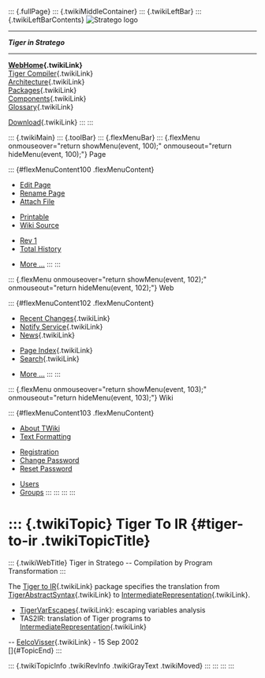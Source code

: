::: {.fullPage}
::: {.twikiMiddleContainer}
::: {.twikiLeftBar}
::: {.twikiLeftBarContents}
![Stratego
logo](../pub/Stratego/StrategoLogo/StrategoLogoTextlessWhite-100px.png)

------------------------------------------------------------------------

***Tiger in Stratego***

------------------------------------------------------------------------

**[WebHome](WebHome){.twikiLink}**\
[Tiger Compiler](TigerCompiler){.twikiLink}\
[Architecture](CompilerArchitecture){.twikiLink}\
[Packages](CompilerPackages){.twikiLink}\
[Components](CompilerComponent){.twikiLink}\
[Glossary](WebGlossary){.twikiLink}

[Download](DownloadAndInstallation){.twikiLink}
:::
:::

::: {.twikiMain}
::: {.toolBar}
::: {.flexMenuBar}
::: {.flexMenu onmouseover="return showMenu(event, 100);" onmouseout="return hideMenu(event, 100);"}
Page

::: {#flexMenuContent100 .flexMenuContent}
-   [Edit
    Page](http://www.program-transformation.org/edit/Tiger/TigerToIR?t=1536826649)
-   [Rename
    Page](http://www.program-transformation.org/rename/Tiger/TigerToIR)
-   [Attach
    File](http://www.program-transformation.org/attach/Tiger/TigerToIR)

<!-- -->

-   [Printable](http://www.program-transformation.org/view/Tiger/TigerToIR?skin=print.pattern)
-   [Wiki
    Source](http://www.program-transformation.org/view/Tiger/TigerToIR?skin=text&raw=on&contenttype=text/plain)

<!-- -->

-   [Rev
    1](http://www.program-transformation.org/view/Tiger/TigerToIR?rev=1.1)
-   [Total
    History](http://www.program-transformation.org/rdiff/Tiger/TigerToIR)

<!-- -->

-   [More
    \...](http://www.program-transformation.org/oops/Tiger/TigerToIR?template=oopsmore&param1=1.1&param2=1.1)
:::
:::

::: {.flexMenu onmouseover="return showMenu(event, 102);" onmouseout="return hideMenu(event, 102);"}
Web

::: {#flexMenuContent102 .flexMenuContent}
-   [Recent Changes](WebChanges){.twikiLink}
-   [Notify Service](WebNotify){.twikiLink}
-   [News](WebNews){.twikiLink}

<!-- -->

-   [Page Index](WebIndex){.twikiLink}
-   [Search](WebSearch){.twikiLink}

<!-- -->

-   [More
    \...](http://www.program-transformation.org/oops/Tiger/TigerToIR?template=oopsmore&param1=1.1&param2=1.1)
:::
:::

::: {.flexMenu onmouseover="return showMenu(event, 103);" onmouseout="return hideMenu(event, 103);"}
Wiki

::: {#flexMenuContent103 .flexMenuContent}
-   [About
    TWiki](http://www.program-transformation.org/view/TWiki/WebHome)
-   [Text
    Formatting](http://www.program-transformation.org/view/TWiki/TextFormattingRules)

<!-- -->

-   [Registration](http://www.program-transformation.org/view/TWiki/TWikiRegistration)
-   [Change
    Password](http://www.program-transformation.org/view/TWiki/ChangePassword)
-   [Reset
    Password](http://www.program-transformation.org/view/TWiki/ResetPassword)

<!-- -->

-   [Users](http://www.program-transformation.org/view/Main/TWikiUsers)
-   [Groups](http://www.program-transformation.org/view/Main/TWikiGroups)
:::
:::
:::
:::

::: {.twikiTopic}
Tiger To IR {#tiger-to-ir .twikiTopicTitle}
===========

::: {.twikiWebTitle}
Tiger in Stratego \-- Compilation by Program Transformation
:::

The [Tiger to IR](TigerToIR){.twikiLink} package specifies the
translation from
[TigerAbstractSyntax](http://www.program-transformation.org/Tiger/TigerAbstractSyntax){.twikiLink}
to
[IntermediateRepresentation](http://www.program-transformation.org/Tiger/IntermediateRepresentation){.twikiLink}.

-   [TigerVarEscapes](http://www.program-transformation.org/Tiger/TigerVarEscapes){.twikiLink}:
    escaping variables analysis
-   TAS2IR: translation of Tiger programs to
    [IntermediateRepresentation](http://www.program-transformation.org/Tiger/IntermediateRepresentation){.twikiLink}

\-- [EelcoVisser](../Main/EelcoVisser){.twikiLink} - 15 Sep 2002\
[]{#TopicEnd}
:::

::: {.twikiTopicInfo .twikiRevInfo .twikiGrayText .twikiMoved}
:::
:::
:::
:::
